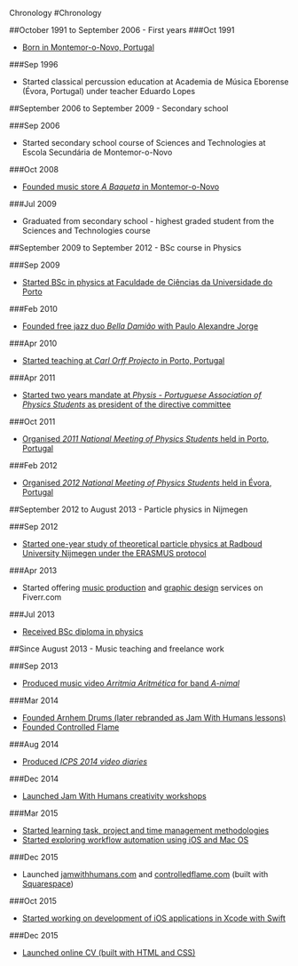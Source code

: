 Chronology
#Chronology

##October 1991 to September 2006 - First years
###Oct 1991
- [Born in Montemor-o-Novo, Portugal](bio.html#bio-main)

###Sep 1996
- Started classical percussion education at Academia de Música Eborense (Évora, Portugal) under teacher Eduardo Lopes

##September 2006 to September 2009 - Secondary school

###Sep 2006
- Started secondary school course of Sciences and Technologies at Escola Secundária de Montemor-o-Novo

###Oct 2008
- [Founded music store *A Baqueta* in Montemor-o-Novo](skills/management.html#man-baqueta)

###Jul 2009
- Graduated from secondary school - highest graded student from the Sciences and Technologies course

##September 2009 to September 2012 - BSc course in Physics

###Sep 2009
- [Started BSc in physics at Faculdade de Ciências da Universidade do Porto](education.html#edu-porto)

###Feb 2010
- [Founded free jazz duo *Bella Damião* with Paulo Alexandre Jorge](skills/music.html#mus-bella)

###Apr 2010
- [Started teaching at *Carl Orff Projecto* in Porto, Portugal](skills/teaching.html#teaching-orff)

###Apr 2011
- [Started two years mandate at *Physis - Portuguese Association of Physics Students* as president of the directive committee](skills/management.html#man-physis)

###Oct 2011
- [Organised *2011 National Meeting of Physics Students* held in Porto, Portugal](skills/management.html#man-physis)

###Feb 2012
- [Organised *2012 National Meeting of Physics Students* held in Évora, Portugal](skills/management.html#man-physis)

##September 2012 to August 2013 - Particle physics in Nijmegen

###Sep 2012
- [Started one-year study of theoretical particle physics at Radboud University Nijmegen under the ERASMUS protocol](education.html#edu-nijmegen)

###Apr 2013
- Started offering [music production](skills/music.html#mus-fiverr) and [graphic design](skills/design.html#fiverr) services on Fiverr.com

###Jul 2013
- [Received BSc diploma in physics](education.html#edu-porto)

##Since August 2013 - Music teaching and freelance work

###Sep 2013
- [Produced music video *Arritmia Aritmética* for band *A-nimal*](skills/video.html#video-arritmia)

###Mar 2014
- [Founded Arnhem Drums (later rebranded as Jam With Humans lessons)](projects.html#proj-jam)
- [Founded Controlled Flame](projects.html#proj-cf)

###Aug 2014
- [Produced *ICPS 2014 video diaries*](skills/video.html#video-icps)

###Dec 2014
- [Launched Jam With Humans creativity workshops](projects.html#proj-jam)

###Mar 2015
- [Started learning task, project and time management methodologies](skills/management.html#man-gtd)
- [Started exploring workflow automation using iOS and Mac OS](skills/management.html#man-auto)

###Dec 2015
- Launched [jamwithhumans.com](skills/web.html#web-jam) and [controlledflame.com](skills/web.html#web-cf) (built with [Squarespace](http://squarespace.com))

###Oct 2015
- [Started working on development of iOS applications in Xcode with Swift](education.html#edu-lynda)

###Dec 2015
- [Launched online CV (built with HTML and CSS)](index.html)